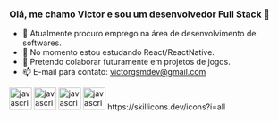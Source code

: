 ### Olá, me chamo Victor e sou um desenvolvedor Full Stack 👋


- 🔭 Atualmente procuro emprego na área de desenvolvimento de softwares.
- 🌱 No momento estou estudando React/ReactNative.
- 👯 Pretendo colaborar futuramente em projetos de jogos.
- 📫 E-mail para contato: victorgsmdev@gmail.com
<img src="https://skillicons.dev/icons?i=javascript" alt="javascript" width="40" height="40"/>
<img src="https://skillicons.dev/icons?i=javascript" alt="javascript" width="40" height="40"/>
<img src="https://skillicons.dev/icons?i=javascript" alt="javascript" width="40" height="40"/>
<img src="[https://skillicons.dev/icons?i=javascript](https://github.com/tandpfun/skill-icons/raw/main/icons/CPP.svg)" alt="javascript" width="40" height="40"/>
https://skillicons.dev/icons?i=all

